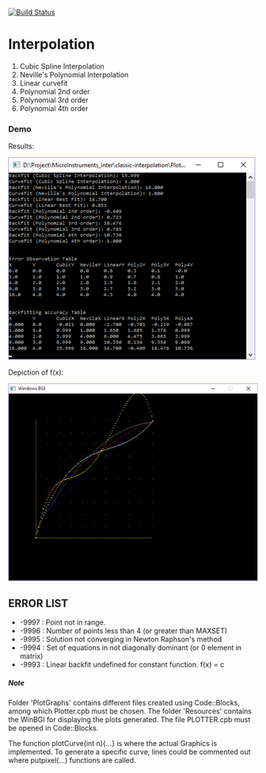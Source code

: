[![Build Status](https://travis-ci.org/revanurambareesh/classic-interpolation.svg?branch=master)](https://travis-ci.org/revanurambareesh/classic-interpolation)

# Interpolation

1. Cubic Spline Interpolation
2. Neville's Polynomial Interpolation
3. Linear curvefit
4. Polynomial 2nd order
5. Polynomial 3rd order
6. Polynomial 4th order

### Demo

Results:

![Console image](https://raw.githubusercontent.com/revanurambareesh/classic-interpolation/master/Resources/console1.png)

Depiction of f(x):

![Console image BGI](https://raw.githubusercontent.com/revanurambareesh/classic-interpolation/master/Resources/console2.png)


## ERROR LIST
- -9997 : Point not in range.
- -9996 : Number of points less than 4 (or greater than MAXSET)
- -9995 : Solution not converging in Newton Raphson's method
- -9994 : Set of equations in not diagonally dominant (or 0 element in matrix)
- -9993 : Linear backfit undefined for constant function. f(x) = c

##### Note

Folder 'PlotGraphs' contains different files created using Code::Blocks, among which Plotter.cpb must be chosen. The folder 'Resources' contains the WinBGI for displaying the plots generated.
The file PLOTTER.cpb must be opened in Code::Blocks.

The function plotCurve(int n){...} is where the actual Graphics is implemented. To generate a specific curve, lines could be commented out where putpixel(...) functions are called.
